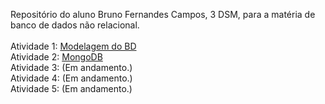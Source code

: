 Repositório do aluno Bruno Fernandes Campos, 3 DSM, para a matéria de banco de dados não relacional.
<br></br>
Atividade 1: [Modelagem do BD](https://github.com/BrunoFerCam/BancodeDados-3sem/tree/main/Atividade%201)</br>
Atividade 2: [MongoDB](https://github.com/BrunoFerCam/BancodeDados-3sem/tree/main/Atividade%202)</br>
Atividade 3: (Em andamento.)</br>
Atividade 4: (Em andamento.)</br>
Atividade 5: (Em andamento.)</br>
